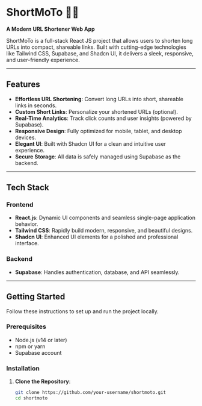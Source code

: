 # **ShortMoTo** 🔗✨  
**A Modern URL Shortener Web App**  

ShortMoTo is a full-stack React JS project that allows users to shorten long URLs into compact, shareable links. Built with cutting-edge technologies like Tailwind CSS, Supabase, and Shadcn UI, it delivers a sleek, responsive, and user-friendly experience.  

---

## **Features**  
- **Effortless URL Shortening**: Convert long URLs into short, shareable links in seconds.  
- **Custom Short Links**: Personalize your shortened URLs (optional).  
- **Real-Time Analytics**: Track click counts and user insights (powered by Supabase).  
- **Responsive Design**: Fully optimized for mobile, tablet, and desktop devices.  
- **Elegant UI**: Built with Shadcn UI for a clean and intuitive user experience.  
- **Secure Storage**: All data is safely managed using Supabase as the backend.  

---

## **Tech Stack**  

### **Frontend**  
- **React.js**: Dynamic UI components and seamless single-page application behavior.  
- **Tailwind CSS**: Rapidly build modern, responsive, and beautiful designs.  
- **Shadcn UI**: Enhanced UI elements for a polished and professional interface.  

### **Backend**  
- **Supabase**: Handles authentication, database, and API seamlessly.  

---

## **Getting Started**  

Follow these instructions to set up and run the project locally.  

### **Prerequisites**  
- Node.js (v14 or later)  
- npm or yarn  
- Supabase account  

### **Installation**  
1. **Clone the Repository**:  
   ```bash  
   git clone https://github.com/your-username/shortmoto.git  
   cd shortmoto  
